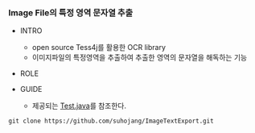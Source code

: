 ### Image File의 특정 영역 문자열 추출

+ INTRO
  + open source Tess4j를 활용한 OCR library 
  + 이미지파일의 특정영역을 추출하여 추출한 영역의 문자열을 해독하는 기능

+ ROLE

+ GUIDE
  + 제공되는 [Test.java](https://github.com/suhojang/ImageTextExport/blob/main/src/Test.java)를 참조한다.

```
git clone https://github.com/suhojang/ImageTextExport.git
```
